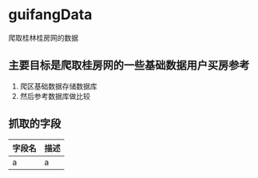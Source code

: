 # guifangData
爬取桂林桂房网的数据


## 主要目标是爬取桂房网的一些基础数据用户买房参考

1. 爬区基础数据存储数据库
2. 然后参考数据库做比较

## 抓取的字段

字段名|描述
-|-
a|a